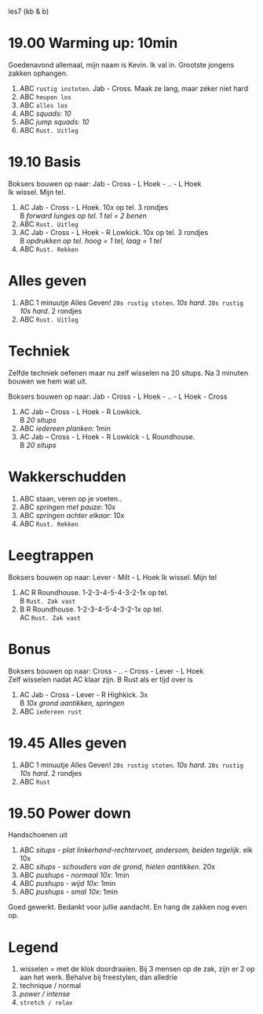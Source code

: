 les7 (kb & b)

# 19.00 Warming up: 10min

Goedenavond allemaal, mijn naam is Kevin. Ik val in. Grootste jongens zakken ophangen.

 1. ABC `rustig instoten`. Jab - Cross. Maak ze lang, maar zeker niet hard
 1. ABC `heupen los`
 1. ABC `alles los`
 1. ABC *squads: 10*
 1. ABC *jump squads: 10*
 1. ABC `Rust. Uitleg`

# 19.10 Basis

Boksers bouwen op naar: Jab - Cross - L Hoek - .. - L Hoek  
Ik wissel. Mijn tel.  

 1. AC  Jab - Cross - L Hoek. 10x op tel. 3 rondjes  
    B   *forward lunges op tel. 1 tel = 2 benen*
 1. ABC `Rust. Uitleg`
 1. AC  Jab - Cross - L Hoek - R Lowkick. 10x op tel. 3 rondjes  
    B   *opdrukken op tel. hoog = 1 tel, laag = 1 tel*
 1. ABC `Rust. Rekken`

# Alles geven

 1. ABC 1 minuutje Alles Geven! `20s rustig stoten`. *10s hard*. `20s rustig` *10s hard*. 2 rondjes
 1. ABC `Rust. Uitleg`

# Techniek

Zelfde techniek oefenen maar nu zelf wisselen na 20 situps.
Na 3 minuten bouwen we hem wat uit.

Boksers bouwen op naar: Jab - Cross - L Hoek - .. - L Hoek - Cross  

 1. AC  Jab – Cross - L Hoek - R Lowkick.  
    B   *20 situps*
 1. ABC *iedereen planken*: 1min
 1. AC  Jab – Cross - L Hoek - R Lowkick - L Roundhouse.  
    B   *20 situps*

# Wakkerschudden

 1. ABC staan, veren op je voeten..
 1. ABC *springen met pauze*: 10x
 1. ABC *springen achter elkaar*: 10x
 1. ABC `Rust. Rekken`

# Leegtrappen

Boksers bouwen op naar: Lever - Milt - L Hoek
Ik wissel. Mijn tel

 1. AC  R Roundhouse. 1-2-3-4-5-4-3-2-1x op tel.  
    B   `Rust. Zak vast`
 1. B   R Roundhouse. 1-2-3-4-5-4-3-2-1x op tel.  
    AC  `Rust. Zak vast`

# Bonus

Boksers bouwen op naar: Cross - .. - Cross - Lever - L Hoek  
Zelf wisselen nadat AC klaar zijn. B Rust als er tijd over is

 1. AC  Jab - Cross - Lever - R Highkick. 3x  
    B   *10x grond aantikken, springen*
 1. ABC `iedereen rust`

# 19.45 Alles geven

 1. ABC 1 minuutje Alles Geven! `20s rustig stoten`. *10s hard*. `20s rustig` *10s hard*. 2 rondjes
 1. ABC `Rust`

# 19.50 Power down

Handschoenen uit

 1. ABC *situps - plat linkerhand-rechtervoet, andersom, beiden tegelijk*. elk 10x
 1. ABC *situps - schouders van de grond, hielen aantikken*. 20x
 1. ABC *pushups - normaal 10x*: 1min
 1. ABC *pushups - wijd 10x*: 1min
 1. ABC *pushups - smal 10x*: 1min

Goed gewerkt. Bedankt voor jullie aandacht. En hang de zakken nog even op.

# Legend

 1. wisselen = met de klok doordraaien. Bij 3 mensen op de zak, zijn er 2 op aan het werk. Behalve bij freestylen, dan alledrie
 1. technique / normal
 1. *power / intense*
 1. `stretch / relax`


